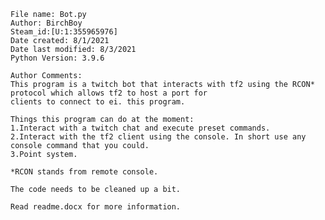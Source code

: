    File name: Bot.py
    Author: BirchBoy
    Steam_id:[U:1:355965976]
    Date created: 8/1/2021
    Date last modified: 8/3/2021
    Python Version: 3.9.6

    Author Comments:
    This program is a twitch bot that interacts with tf2 using the RCON* protocol which allows tf2 to host a port for
    clients to connect to ei. this program.

    Things this program can do at the moment:
    1.Interact with a twitch chat and execute preset commands.
    2.Interact with the tf2 client using the console. In short use any console command that you could.
    3.Point system.

    *RCON stands from remote console.

    The code needs to be cleaned up a bit.
    
    Read readme.docx for more information.
